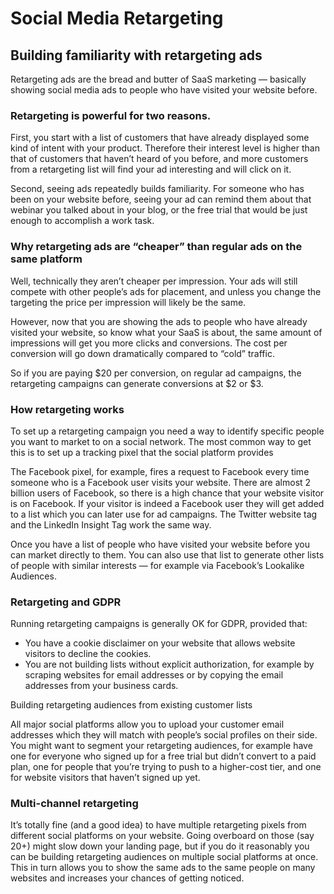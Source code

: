 # Social Media Retargeting

## Building familiarity with retargeting ads

Retargeting ads are the bread and butter of SaaS marketing — basically showing social media ads to people who have visited your website before.

### Retargeting is powerful for two reasons.

First, you start with a list of customers that have already displayed some kind of intent with your product. Therefore their interest level is higher than that of customers that haven’t heard of you before, and more customers from a retargeting list will find your ad interesting and will click on it.

Second, seeing ads repeatedly builds familiarity. For someone who has been on your website before, seeing your ad can remind them about that webinar you talked about in your blog, or the free trial that would be just enough to accomplish a work task.

### Why retargeting ads are “cheaper” than regular ads on the same platform

Well, technically they aren’t cheaper per impression. Your ads will still compete with other people’s ads for placement, and unless you change the targeting the price per impression will likely be the same.

However, now that you are showing the ads to people who have already visited your website, so know what your SaaS is about, the same amount of impressions will get you more clicks and conversions. The cost per conversion will go down dramatically compared to “cold” traffic.

So if you are paying $20 per conversion, on regular ad campaigns, the retargeting campaigns can generate conversions at $2 or $3.

### How retargeting works

To set up a retargeting campaign you need a way to identify specific people you want to market to on a social network. The most common way to get this is to set up a tracking pixel that the social platform provides

The Facebook pixel, for example, fires a request to Facebook every time someone who is a Facebook user visits your website. There are almost 2 billion users of Facebook, so there is a high chance that your website visitor is on Facebook. If your visitor is indeed a Facebook user they will get added to a list which you can later use for ad campaigns. The Twitter website tag and the LinkedIn Insight Tag work the same way.

Once you have a list of people who have visited your website before you can market directly to them. You can also use that list to generate other lists of people with similar interests — for example via Facebook’s Lookalike Audiences.

### Retargeting and GDPR

Running retargeting campaigns is generally OK for GDPR, provided that:

* You have a cookie disclaimer on your website that allows website visitors to decline the cookies.
* You are not building lists without explicit authorization, for example by scraping websites for email addresses or by copying the email addresses from your business cards.

Building retargeting audiences from existing customer lists

All major social platforms allow you to upload your customer email addresses which they will match with people’s social profiles on their side. You might want to segment your retargeting audiences, for example have one for everyone who signed up for a free trial but didn’t convert to a paid plan, one for people that you’re trying to push to a higher-cost tier, and one for website visitors that haven’t signed up yet.

### Multi-channel retargeting

It’s totally fine \(and a good idea\) to have multiple retargeting pixels from different social platforms on your website. Going overboard on those \(say 20+\) might slow down your landing page, but if you do it reasonably you can be building retargeting audiences on multiple social platforms at once. This in turn allows you to show the same ads to the same people on many websites and increases your chances of getting noticed.

